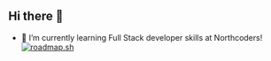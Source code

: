 ## Hi there 👋

- 🌱 I’m currently learning Full Stack developer skills at Northcoders!
[![roadmap.sh](https://roadmap.sh/card/tall/6750cd6a503943107596b094?variant=dark)](https://roadmap.sh)
<!--
**Smasheroonie/Smasheroonie** is a ✨ _special_ ✨ repository because its `README.md` (this file) appears on your GitHub profile.

Here are some ideas to get you started:

- 🔭 I’m currently working on ...
- 🌱 I’m currently learning ...
- 👯 I’m looking to collaborate on ...
- 🤔 I’m looking for help with ...
- 💬 Ask me about ...
- 📫 How to reach me: ...
- 😄 Pronouns: ...
- ⚡ Fun fact: ...
-->
